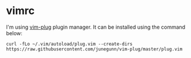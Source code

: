 # vimrc

I'm using [vim-plug](https://github.com/junegunn/vim-plug) plugin manager. It can be installed using the command below:
```
curl -fLo ~/.vim/autoload/plug.vim --create-dirs https://raw.githubusercontent.com/junegunn/vim-plug/master/plug.vim
```
